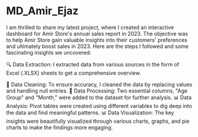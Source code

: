 # MD_Amir_Ejaz
 I am thrilled to share my latest project, where I created an interactive dashboard for Amir Store's annual sales report in 2023. The objective was to help Amir Store gain valuable insights into their customers' preferences and ultimately boost sales in 2023. Here are the steps I followed and some fascinating insights we uncovered:

🔍 Data Extraction: I extracted data from various sources in the form of Excel (.XLSX) sheets to get a comprehensive overview.

🧹 Data Cleaning: To ensure accuracy, I cleaned the data by replacing values and handling null entries.
🔢 Data Processing: Two essential columns, "Age Group" and "Month," were added to the dataset for further analysis.
📊 Data Analysis: Pivot tables were created using different variables to dig deep into the data and find meaningful patterns.
📊 Data Visualization: The key insights were beautifully visualized through various charts, graphs, and pie charts to make the findings more engaging.
